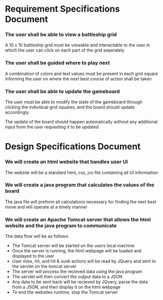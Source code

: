 # Requirement Specifications Document

### The user shall be able to view a battleship grid

A 10 x 10 battleship grid must be viewable and interactable to the user in which the user
can click on each part of the grid seperately

### The user shall be guided where to play next

A combination of colors and text values must be present in each grid square informing the user
on where the next best course of action shall be taken

### The user shall be able to update the gameboard

The user must be able to modify the state of the gameboard through clicking the individual grid
squares, and the board should update accordingly.

The update of the board should happen automatically without any additional input from the user
requesting it to be updated

# Design Specifications Document

### We will create an html website that handles user UI

The website will be a standard html, css, jvs file containing all UI information

### We will create a java program that calculates the values of the board

The java file will preform all calculations necessary for finding the next best move and
will operate at a timely manner

### We will create an Apache Tomcat server that allows the html website and the java program to communicate

The data flow will be as follows:
- The Tomcat server will be started on the users local machine
- Once the server is running, the html webpage will be loaded and displayed to the user
- User miss, hit, and hit & sunk actions will be read by JQuery and sent to the servlet on the tomcat server
- The server will process the recieved data using the java program
- The servlet will then convert the output data to a JSON
- Any data to be sent back will be recieved by JQuery, parse the data from a JSON, and then display it on the html webpage
- To end the websites runtime, stop the Tomcat server
